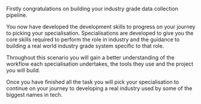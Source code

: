 Firstly congratulations on building your industry grade data collection pipeline. 

You now have developed the development skills to progress on your journey to picking your specialisation. Specialisations are developed to give you the core skills required to perform the role in industry and the guidance to building a real world industry grade system specific to that role.

Throughout this scenario you will gain a better understanding of the workflow each specialisation undertakes, the tools they use and the project you will build.

Once you have finished all the task you will pick your specialisation to continue on your journey to developing a real industry used by some of the biggest names in tech. 